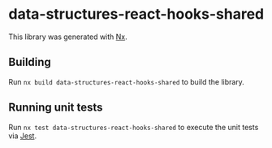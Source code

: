 # data-structures-react-hooks-shared

This library was generated with [Nx](https://nx.dev).

## Building

Run `nx build data-structures-react-hooks-shared` to build the library.

## Running unit tests

Run `nx test data-structures-react-hooks-shared` to execute the unit tests via [Jest](https://jestjs.io).
